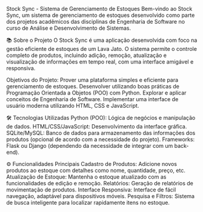 Stock Sync - Sistema de Gerenciamento de Estoques
Bem-vindo ao Stock Sync, um sistema de gerenciamento de estoques desenvolvido como parte dos projetos acadêmicos das disciplinas de Engenharia de Software no curso de Análise e Desenvolvimento de Sistemas.

📚 Sobre o Projeto
O Stock Sync é uma aplicação desenvolvida com foco na gestão eficiente de estoques de um Lava Jato. O sistema permite o controle completo de produtos, incluindo adição, remoção, atualização e visualização de informações em tempo real, com uma interface amigável e responsiva.

Objetivos do Projeto:
Prover uma plataforma simples e eficiente para gerenciamento de estoques.
Desenvolver utilizando boas práticas de Programação Orientada a Objetos (POO) com Python.
Explorar e aplicar conceitos de Engenharia de Software.
Implementar uma interface de usuário moderna utilizando HTML, CSS e JavaScript.


🛠️ Tecnologias Utilizadas
Python (POO): Lógica de negócios e manipulação de dados.
HTML/CSS/JavaScript: Desenvolvimento da interface gráfica.
SQLite/MySQL: Banco de dados para armazenamento das informações dos produtos (opcional de acordo com a necessidade do projeto).
Frameworks: Flask ou Django (dependendo da necessidade de integrar com um back-end).

⚙️ Funcionalidades Principais
Cadastro de Produtos: Adicione novos produtos ao estoque com detalhes como nome, quantidade, preço, etc.
Atualização de Estoque: Mantenha o estoque atualizado com as funcionalidades de edição e remoção.
Relatórios: Geração de relatórios de movimentação de produtos.
Interface Responsiva: Interface de fácil navegação, adaptável para dispositivos móveis.
Pesquisa e Filtros: Sistema de busca inteligente para localizar rapidamente itens no estoque.

